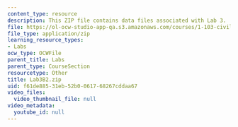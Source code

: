 ```yaml
---
content_type: resource
description: This ZIP file contains data files associated with Lab 3.
file: https://ol-ocw-studio-app-qa.s3.amazonaws.com/courses/1-103-civil-engineering-materials-laboratory-spring-2004/f61de88531eb52b0061768267cddaa67_Lab3B2.zip
file_type: application/zip
learning_resource_types:
- Labs
ocw_type: OCWFile
parent_title: Labs
parent_type: CourseSection
resourcetype: Other
title: Lab3B2.zip
uid: f61de885-31eb-52b0-0617-68267cddaa67
video_files:
  video_thumbnail_file: null
video_metadata:
  youtube_id: null
---
```

